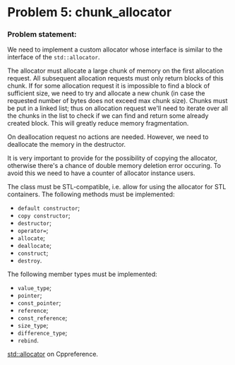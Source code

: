 # Problem 5: chunk_allocator

### Problem statement:
We need to implement a custom allocator whose interface is similar to the interface of the `std::allocator`.

The allocator must allocate a large chunk of memory on the first allocation request. All subsequent allocation requests must only return blocks of this chunk. If for some allocation request it is impossible to find a block of sufficient size, we need to try and allocate a new chunk (in case the requested number of bytes does not exceed max chunk size). Chunks must be put in a linked list; thus on allocation request we'll need to iterate over all the chunks in the list to check if we can find and return some already created block. This will greatly reduce memory fragmentation.

On deallocation request no actions are needed. However, we need to deallocate the memory in the destructor.

It is very important to provide for the possibility of copying the allocator, otherwise there's a chance of double memory deletion error occuring. To avoid this we need to have a counter of allocator instance users.

The class must be STL-compatible, i.e. allow for using the allocator for STL containers.
The following methods must be implemented:
- `default constructor`;
- `copy constructor`;
- `destructor`;
- `operator=`;
- `allocate`;
- `deallocate`;
- `construct`;
- `destroy`.

The following member types must be implemented:
- `value_type`;
- `pointer`;
- `const_pointer`;
- `reference`;
- `const_reference`;
- `size_type`;
- `difference_type`;
- `rebind`.

[std::allocator](https://en.cppreference.com/w/cpp/memory/allocator) on Cppreference.
